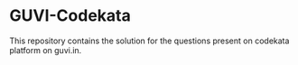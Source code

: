 # GUVI-Codekata
This repository contains the solution for the questions present on codekata platform on guvi.in.
